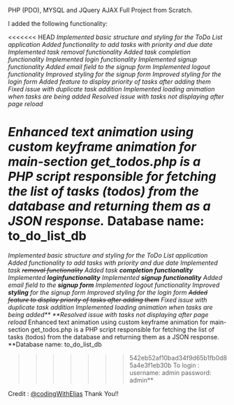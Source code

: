 PHP (PDO), MYSQL and JQuery AJAX Full Project from Scratch.


I added the following functionality:

<<<<<<< HEAD
*Implemented basic structure and styling for the ToDo List application*
 *Added functionality to add tasks with priority and due date*
*Implemented task removal functionality
 Added task completion functionality
 Implemented login functionality
 Implemented signup functionality
 Added email field to the signup form
 Implemented logout functionality
 Improved styling for the signup form
 Improved styling for the login form
 Added feature to display priority of tasks after adding them
Fixed issue with duplicate task addition
Implemented loading animation when tasks are being added
Resolved issue with tasks not displaying after page reload*

_Enhanced text animation using custom keyframe animation for main-section_
***get_todos.php is a PHP script responsible for fetching the list of tasks (todos) from the database and returning them as a JSON response.***
Database name: to_do_list_db
=======
 _Implemented basic structure and styling for the ToDo List application
 Added functionality to add tasks with priority and due date
 Implemented task ~~removal functionality~~
 Added task **completion functionality**
 Implemented **loginfunctionality**
 Implemented **signup functionality**
 Added email field to the **signup form**
 Implemented logout functionality
 Improved **styling** for the signup form
 Improved styling for the login form
 ~~Added feature to display priority of tasks after adding them~~
 Fixed issue with duplicate task addition
 Implemented loading animation when tasks are being added** **Resolved issue with tasks not displaying after page reload_
 Enhanced text animation using custom keyframe animation for main-section
 get_todos.php is a PHP script responsible for fetching the list of tasks (todos) from the database and returning them as a JSON response.
**Database name: to_do_list_db
>>>>>>> 542eb52af10bad34f9d65b1fb0d85a4e3f1eb30b
To login :
username: admin
password: admin**


Credit : [@codingWithElias](https://github.com/codingWithElias) Thank You!!

